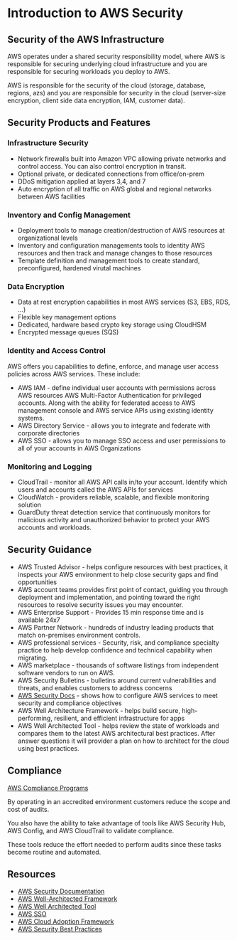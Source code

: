 # Introduction to AWS Security

## Security of the AWS Infrastructure

AWS operates under a shared security responsibility model, where AWS is responsible for securing underlying cloud infrastructure and you are responsible for securing workloads you deploy to AWS.

AWS is responsible for the security of the cloud (storage, database, regions, azs) and you are responsible for security in the cloud (server-size encryption, client side data encryption, IAM, customer data).

## Security Products and Features 

### Infrastructure Security

- Network firewalls built into Amazon VPC allowing private networks and control access. You can also control encryption in transit.
- Optional private, or dedicated connections from office/on-prem
- DDoS mitigation applied at layers 3,4, and 7
-  Auto encryption of all traffic on AWS global and regional networks between AWS facilities

### Inventory and Config Management

- Deployment tools to manage creation/destruction of AWS resources at organizational levels
- Inventory and configuration managements tools to identity AWS resources and then track and manage changes to those resources
- Template definition and management tools to create standard, preconfigured, hardened virutal machines 

### Data Encryption

- Data at rest encryption capabilities in most AWS services (S3, EBS, RDS, ...)
- Flexible key management options
- Dedicated, hardware based crypto key storage using CloudHSM
- Encrypted message queues (SQS)

### Identity and Access Control

AWS offers you capabilities to define, enforce, and manage user access policies across AWS services. These include:

- AWS IAM - define individual user accounts with permissions across AWS resources AWS Multi-Factor Authentication for privileged accounts. Along with the ability for federated access to AWS management console and AWS service APIs using existing identity systems.
- AWS Directory Service - allows you to integrate and federate with corporate directories
- AWS SSO - allows you to manage SSO access and user permissions to all of your accounts in AWS Organizations

### Monitoring and Logging

- CloudTrail - monitor all AWS API calls in/to your account. Identify which users and accounts called the AWS APIs for services
- CloudWatch - providers reliable, scalable, and flexible monitoring solution
- GuardDuty threat detection service that continuously monitors for malicious activity and unauthorized behavior to protect your AWS accounts and workloads.

## Security Guidance

- AWS Trusted Advisor - helps configure resources with best practices, it inspects your AWS environment to help close security gaps and find opportunities 
- AWS account teams provides first point of contact, guiding you through deployment and implementation, and pointing toward the right resources to resolve security issues you may encounter.
- AWS Enterprise Support - Provides 15 min response time and is available 24x7
- AWS Partner Network - hundreds of industry leading products that match on-premises environment controls.
- AWS professional services - Security, risk, and compliance specialty practice to help develop confidence and technical capability when migrating.
- AWS marketplace - thousands of software listings from independent software vendors to run on AWS.
- AWS Security Bulletins - bulletins around current vulnerabilities and threats, and enables customers to address concerns
- [AWS Security Docs](https://docs.aws.amazon.com/security/) - shows how to configure AWS services to meet security and compliance objectives
- AWS Well Architecture Framework - helps build secure, high-performing, resilient, and efficient infrastructure for apps
- AWS Well Architected Tool - helps review the state of workloads and compares them to the latest AWS architectural best practices. After answer questions it will provider a plan on how to architect for the cloud using best practices.

## Compliance

[AWS Compliance Programs](https://aws.amazon.com/compliance/programs/)

By operating in an accredited environment customers reduce the scope and cost of audits.

You also have the ability to take advantage of tools like AWS Security Hub, AWS Config, and AWS CloudTrail to validate compliance.

These tools reduce the effort needed to perform audits since these tasks become routine and automated.

## Resources

- [AWS Security Documentation](https://docs.aws.amazon.com/security/)
- [AWS Well-Architected Framework](https://d1.awsstatic.com/whitepapers/architecture/AWS_Well-Architected_Framework.pdf)
- [AWS Well Architected Tool](https://aws.amazon.com/well-architected-tool/)
- [AWS SSO](https://aws.amazon.com/single-sign-on/)
- [AWS Cloud Adoption Framework](https://d1.awsstatic.com/whitepapers/aws_cloud_adoption_framework.pdf)
- [AWS Security Best Practices](https://d1.awsstatic.com/whitepapers/Security/AWS_Security_Best_Practices.pdf)